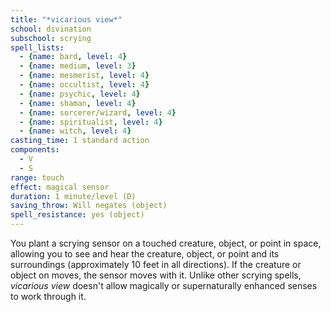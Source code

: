 ```yaml
---
title: "*vicarious view*"
school: divination
subschool: scrying
spell_lists:
  - {name: bard, level: 4}
  - {name: medium, level: 3}
  - {name: mesmerist, level: 4}
  - {name: occultist, level: 4}
  - {name: psychic, level: 4}
  - {name: shaman, level: 4}
  - {name: sorcerer/wizard, level: 4}
  - {name: spiritualist, level: 4}
  - {name: witch, level: 4}
casting_time: 1 standard action
components:
  - V
  - S
range: touch
effect: magical sensor
duration: 1 minute/level (D)
saving_throw: Will negates (object)
spell_resistance: yes (object)
---
```


You plant a scrying sensor on a touched creature, object, or point in space, allowing you to see and hear the creature, object, or point and its surroundings (approximately 10 feet in all directions). If the creature or object on moves, the sensor moves with it. Unlike other scrying spells, *vicarious view* doesn't allow magically or supernaturally enhanced senses to work through it.

